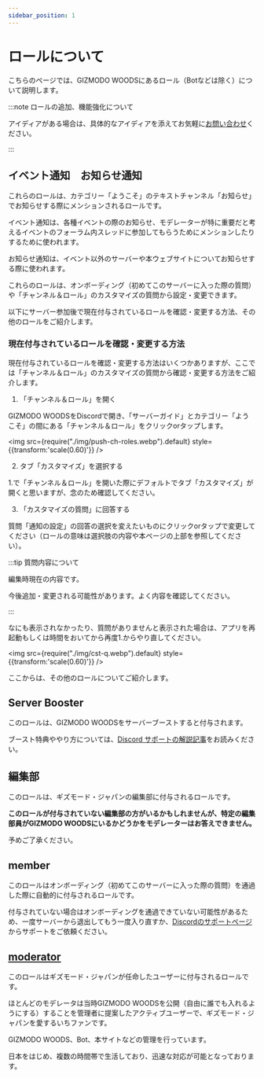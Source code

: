```yaml
---
sidebar_position: 1
---
```


# ロールについて

こちらのページでは、GIZMODO WOODSにあるロール（Botなどは除く）について説明します。

:::note ロールの追加、機能強化について

アイディアがある場合は、具体的なアイディアを添えてお気軽に[お問い合わせ](docs/tutorial-inquiry/inquiry-support.md)ください。

:::

## イベント通知&emsp;お知らせ通知

これらのロールは、カテゴリー「ようこそ」のテキストチャンネル「お知らせ」でお知らせする際にメンションされるロールです。

イベント通知は、各種イベントの際のお知らせ、モデレーターが特に重要だと考えるイベントのフォーラム内スレッドに参加してもらうためにメンションしたりするために使われます。

お知らせ通知は、イベント以外のサーバーや本ウェブサイトについてお知らせする際に使われます。

これらのロールは、オンボーディング（初めてこのサーバーに入った際の質問）や「チャンネル＆ロール」のカスタマイズの質問から設定・変更できます。

以下にサーバー参加後で現在付与されているロールを確認・変更する方法、その他のロールをご紹介します。

### 現在付与されているロールを確認・変更する方法

現在付与されているロールを確認・変更する方法はいくつかありますが、ここでは「チャンネル＆ロール」のカスタマイズの質問から確認・変更する方法をご紹介します。

1. 「チャンネル＆ロール」を開く

GIZMODO WOODSをDiscordで開き、「サーバーガイド」とカテゴリー「ようこそ」の間にある「チャンネル＆ロール」をクリックorタップします。

<img src={require("./img/push-ch-roles.webp").default} style={{transform:'scale(0.60)'}} />

2. タブ「カスタマイズ」を選択する

1.で「チャンネル＆ロール」を開いた際にデフォルトでタブ「カスタマイズ」が開くと思いますが、念のため確認してください。

3. 「カスタマイズの質問」に回答する

質問「通知の設定」の回答の選択を変えたいものにクリックorタップで変更してください（ロールの意味は選択肢の内容や本ページの上部を参照してください）。

:::tip 質問内容について

編集時現在の内容です。

今後追加・変更される可能性があります。よく内容を確認してください。

:::

なにも表示されなかったり、質問がありませんと表示された場合は、アプリを再起動もしくは時間をおいてから再度1.からやり直してください。

<img src={require("./img/cst-q.webp").default} style={{transform:'scale(0.60)'}} />

ここからは、その他のロールについてご紹介します。

## Server Booster

このロールは、GIZMODO WOODSをサーバーブーストすると付与されます。

ブースト特典ややり方については、[Discord サポートの解説記事](https://support.discord.com/hc/articles/360028038352-Server-Boosting-FAQ-#h_9dfb44db-c394-4339-863b-e6d1e3fb0469)をお読みください。

## 編集部

このロールは、ギズモード・ジャパンの編集部に付与されるロールです。

**このロールが付与されていない編集部の方がいるかもしれませんが、特定の編集部員がGIZMODO WOODSにいるかどうかをモデレーターはお答えできません。**

予めご了承ください。

## member

このロールはオンボーディング（初めてこのサーバーに入った際の質問）を通過した際に自動的に付与されるロールです。

付与されていない場合はオンボーディングを通過できていない可能性があるため、一度サーバーから退出してもう一度入り直すか、[Discordのサポートページ](https://support.discord.com/hc/ja)からサポートをご依頼ください。

## [moderator](https://gizmodo-woods.github.io/humans.txt)

このロールはギズモード・ジャパンが任命したユーザーに付与されるロールです。

ほとんどのモデレータは当時GIZMODO WOODSを公開（自由に誰でも入れるようにする）することを管理者に提案したアクティブユーザーで、ギズモード・ジャパンを愛するいちファンです。

GIZMODO WOODS、Bot、本サイトなどの管理を行っています。

日本をはじめ、複数の時間帯で生活しており、迅速な対応が可能となっております。
